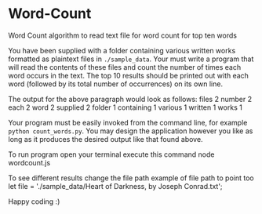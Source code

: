 # Word-Count
Word Count algorithm to read text file for word count for top ten words


You have been supplied with a folder containing various written works formatted as plaintext files in `./sample_data`.
Your must write a program that will read the contents of these files and count the number of times each word occurs in
the text.  The top 10 results should be printed out with each word (followed by its total number of occurrences) on its own line.

The output for the above paragraph would look as follows:
files		2
number  	2
each		2
word		2
supplied	2
folder	    1
containing	1
various	    1
written 	1
works		1

Your program must be easily invoked from the command line, for example `python count_words.py`.  You may design the application
however you like as long as it produces the desired output like that found above.


To run program open your terminal execute this command node wordcount.js

To see different results change the file path 
example of file path to point too
let file = './sample_data/Heart of Darkness, by Joseph Conrad.txt';

Happy coding :)
